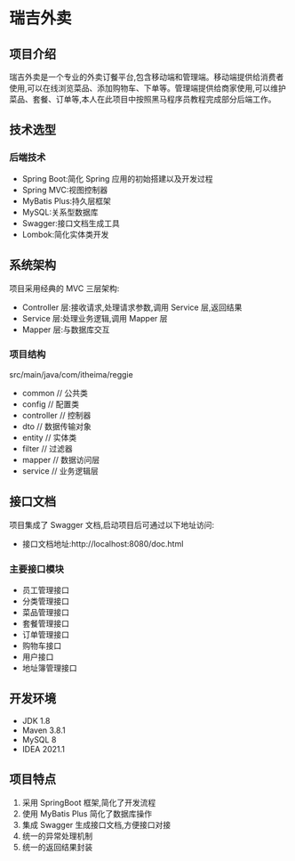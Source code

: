 # 瑞吉外卖

## 项目介绍

瑞吉外卖是一个专业的外卖订餐平台,包含移动端和管理端。移动端提供给消费者使用,可以在线浏览菜品、添加购物车、下单等。管理端提供给商家使用,可以维护菜品、套餐、订单等,本人在此项目中按照黑马程序员教程完成部分后端工作。

## 技术选型

### 后端技术

- Spring Boot:简化 Spring 应用的初始搭建以及开发过程
- Spring MVC:视图控制器
- MyBatis Plus:持久层框架
- MySQL:关系型数据库
- Swagger:接口文档生成工具
- Lombok:简化实体类开发

## 系统架构

项目采用经典的 MVC 三层架构:

- Controller 层:接收请求,处理请求参数,调用 Service 层,返回结果
- Service 层:处理业务逻辑,调用 Mapper 层
- Mapper 层:与数据库交互

### 项目结构

src/main/java/com/itheima/reggie

- common // 公共类
- config // 配置类
- controller // 控制器
- dto // 数据传输对象
- entity // 实体类
- filter // 过滤器
- mapper // 数据访问层
- service // 业务逻辑层

## 接口文档

项目集成了 Swagger 文档,启动项目后可通过以下地址访问:

- 接口文档地址:http://localhost:8080/doc.html

### 主要接口模块

- 员工管理接口
- 分类管理接口
- 菜品管理接口
- 套餐管理接口
- 订单管理接口
- 购物车接口
- 用户接口
- 地址簿管理接口

## 开发环境

- JDK 1.8
- Maven 3.8.1
- MySQL 8
- IDEA 2021.1

## 项目特点

1. 采用 SpringBoot 框架,简化了开发流程
2. 使用 MyBatis Plus 简化了数据库操作
3. 集成 Swagger 生成接口文档,方便接口对接
4. 统一的异常处理机制
5. 统一的返回结果封装

